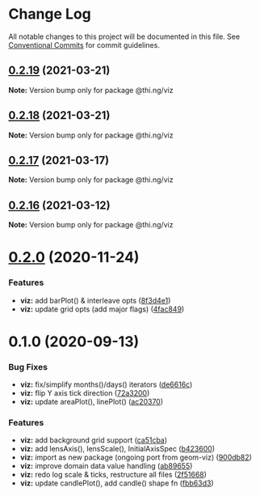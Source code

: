 # Change Log

All notable changes to this project will be documented in this file.
See [Conventional Commits](https://conventionalcommits.org) for commit guidelines.

## [0.2.19](https://github.com/thi-ng/umbrella/compare/@thi.ng/viz@0.2.18...@thi.ng/viz@0.2.19) (2021-03-21)

**Note:** Version bump only for package @thi.ng/viz





## [0.2.18](https://github.com/thi-ng/umbrella/compare/@thi.ng/viz@0.2.17...@thi.ng/viz@0.2.18) (2021-03-21)

**Note:** Version bump only for package @thi.ng/viz





## [0.2.17](https://github.com/thi-ng/umbrella/compare/@thi.ng/viz@0.2.16...@thi.ng/viz@0.2.17) (2021-03-17)

**Note:** Version bump only for package @thi.ng/viz





## [0.2.16](https://github.com/thi-ng/umbrella/compare/@thi.ng/viz@0.2.15...@thi.ng/viz@0.2.16) (2021-03-12)

**Note:** Version bump only for package @thi.ng/viz





# [0.2.0](https://github.com/thi-ng/umbrella/compare/@thi.ng/viz@0.1.2...@thi.ng/viz@0.2.0) (2020-11-24)


### Features

* **viz:** add barPlot() & interleave opts ([8f3d4e1](https://github.com/thi-ng/umbrella/commit/8f3d4e13f2b81f70ef027780d02e39e4886d3e29))
* **viz:** update grid opts (add major flags) ([4fac849](https://github.com/thi-ng/umbrella/commit/4fac84998786c7c884de170775d1797d3218aa19))





# 0.1.0 (2020-09-13)


### Bug Fixes

* **viz:** fix/simplify months()/days() iterators ([de6616c](https://github.com/thi-ng/umbrella/commit/de6616c34bbaffbb6df8a01920db6cc7f63836ee))
* **viz:** flip Y axis tick direction ([72a3200](https://github.com/thi-ng/umbrella/commit/72a3200c685b039fa8ebfec24ad4ccb02e9d4595))
* **viz:** update areaPlot(), linePlot() ([ac20370](https://github.com/thi-ng/umbrella/commit/ac2037061a63b57cfa0143f2a14cc0f2d74a95bd))


### Features

* **viz:** add background grid support ([ca51cba](https://github.com/thi-ng/umbrella/commit/ca51cba3d7d1d753f7f1b9c593f770d080ddbf41))
* **viz:** add lensAxis(), lensScale(), InitialAxisSpec ([b423600](https://github.com/thi-ng/umbrella/commit/b423600bbf208e8630ecb2205eec45895e6b8ea8))
* **viz:** import as new package (ongoing port from geom-viz) ([900db82](https://github.com/thi-ng/umbrella/commit/900db82fec61e1e478d7ab08015d2d872f4566c5))
* **viz:** improve domain data value handling ([ab89655](https://github.com/thi-ng/umbrella/commit/ab89655fcf1626f15ccde09e18dd986cf07c1a48))
* **viz:** redo log scale & ticks, restructure all files ([2f51668](https://github.com/thi-ng/umbrella/commit/2f5166800c880ee4792773048d989eeea26a8583))
* **viz:** update candlePlot(), add candle() shape fn ([fbb63d3](https://github.com/thi-ng/umbrella/commit/fbb63d34ce67007bd0f0f0ffeffe063e191bcb93))
